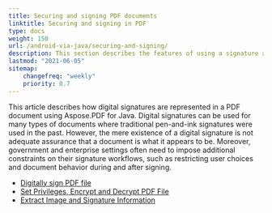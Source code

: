 ```yaml
---
title: Securing and signing PDF documents 
linktitle: Securing and signing in PDF
type: docs
weight: 150
url: /android-via-java/securing-and-signing/
description: This section describes the features of using a signature and securing your PDF document.
lastmod: "2021-06-05"
sitemap:
    changefreq: "weekly"
    priority: 0.7
---
```


This article describes how digital signatures are represented in a PDF document using Aspose.PDF for Java.
Digital signatures can be used for many types of documents where traditional pen-and-ink signatures
were used in the past. However, the mere existence of a digital signature is not adequate assurance that
a document is what it appears to be. Moreover, government and enterprise settings often need to
impose additional constraints on their signature workflows, such as restricting user choices and
document behavior during and after signing.

- [Digitally sign PDF file](/pdf/java/digitally-sign-pdf-file/)
- [Set Privileges, Encrypt and Decrypt PDF File](/pdf/java/set-privileges-encrypt-and-decrypt-pdf-file/)
- [Extract Image and Signature Information](/pdf/java/extract-image-and-signature-information/)
